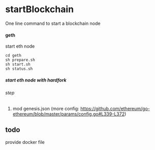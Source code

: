 # startBlockchain
One line command to start a blockchain node

#### geth
start eth  node 
```
cd geth 
sh prepare.sh
sh start.sh
sh status.sh
```
##### start eth node with hardfork 
###### step 
1. mod genesis.json (more config: https://github.com/ethereum/go-ethereum/blob/master/params/config.go#L339-L372)

## todo 
provide docker file
